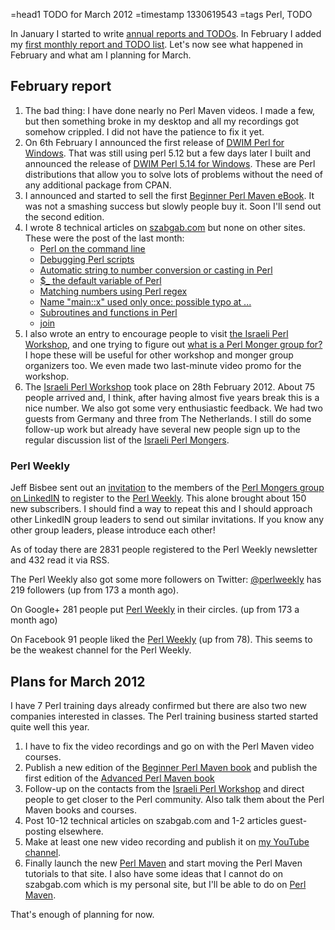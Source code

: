=head1 TODO for March 2012
=timestamp 1330619543
=tags Perl, TODO



In January I started to write <a href="/todo-2012.html">annual reports and TODOs</a>.
In February I added my <a href="/todo-2012-02.html">first monthly report and TODO list</a>.
Let's now see what happened in February and what am I planning for March.



<h2>February report</h2> 

<ol>
<li>The bad thing: I have done nearly no Perl Maven videos. I made a few, but
then something broke in my desktop and all my recordings got somehow crippled.
I did not have the patience to fix it yet.
</li>
<li>
On 6th February I announced the first release of <a href="/dwimperl-for-windows-v6.html">DWIM Perl for Windows</a>.
That was still using perl 5.12 but a few days later I built and announced the release of
<a href="/dwimperl-for-windows-v7.html">DWIM Perl 5.14 for Windows</a>.
These are Perl distributions that allow you to solve lots of problems without
the need of any additional package from CPAN.
</li>
<li>I announced and started to sell the first 
<a href="/announcing-my-first-perl-e-book.html">Beginner Perl Maven eBook</a>.
It was not a smashing success but slowly people buy it. Soon I'll send out the second edition.</li>
<li>I wrote 8 technical articles on <a href="http://szabgab.com/">szabgab.com</a> but none on other sites.
These were the post of the last month:
<ul>
<li><a href="/perl-on-the-command-line.html">Perl on the command line</a></li>
<li><a href="/debugging-perl-scripts.html">Debugging Perl scripts</a></li>
<li><a href="/automatic-value-conversion-or-casting-in-perl.html">Automatic string to number conversion or casting in Perl</a></li>
<li><a href="/the-default-variable-of-perl.html">$_ the default variable of Perl</a></li>
<li><a href="/matching-numbers-using-perl-regex.html">Matching numbers using Perl regex</a></li>
<li><a href="/name-used-only-once-possible-typo.html">Name "main::x" used only once: possible typo at ...</a></li>
<li><a href="/subroutines-and-functions-in-perl.html">Subroutines and functions in Perl</a></li>
<li><a href="/join.html">join</a></li>
</ul>
</li>
<li>
I also wrote an entry to encourage people to visit <a href="/israeli-perl-workshop-2012.html">the Israeli Perl Workshop</a>,
and one trying to figure out <a href="/what-is-a-perl-monger-group-for.html">what is a Perl Monger group for?</a>
I hope these will be useful for other workshop and monger group organizers too. We even made two last-minute video
promo for the workshop.
</li>
<li>The <a href="http://act.perl.org.il/ilpw2012">Israeli Perl Workshop</a> took place on 28th February 2012.
About 75 people arrived and, I think, after having almost five years break this is a nice number. We also got
some very enthusiastic feedback. We had two guests from Germany and three from The Netherlands.
I still do some follow-up work but already have several new people sign up to the regular discussion list
of the <a href="http://perl.org.il/">Israeli Perl Mongers</a>.
</li>
</ol>

<h3>Perl Weekly</h3>

Jeff Bisbee sent out an
<a href="http://www.linkedin.com/groupItem?view=&gid=40830&type=member&item=95715947&qid=a4dd2b0c-f2be-43ad-92e4-00197411d75f&trk=group_most_popular-0-b-ttl&goback=.gmp_40830">invitation</a>
to the members of the <a href="http://www.linkedin.com/groups?gid=40830&trk=myg_ugrp_ovr">Perl Mongers group on LinkedIN</a>
to register to the <a href="http://perlweekly.com/">Perl Weekly</a>. This alone
brought about 150 new subscribers. I should find a way to repeat this and I should
approach other LinkedIN group leaders to send out similar invitations. If you know any other group leaders,
please introduce each other!

As of today there are 2831 people registered to the Perl Weekly newsletter and 432 read it via RSS.

The Perl Weekly also got some more followers on Twitter:
<a href="http://twitter.com/#!/perlweekly">@perlweekly</a> has 219 followers (up from 173 a month ago).

On Google+ 281 people put <a href="https://plus.google.com/102874059713383300948/">Perl Weekly</a> in their circles. (up from 173 a month ago)

On Facebook 91 people liked the <a href="http://www.facebook.com/PerlWeekly">Perl Weekly</a> (up from 78).
This seems to be the weakest channel for the Perl Weekly.

<h2>Plans for March 2012</h2>

I have 7 Perl training days already confirmed but there 
are also two new companies interested in classes. The Perl training
business started started quite well this year.

<ol>
<li>I have to fix the video recordings and go on with the Perl Maven video courses.</li>
<li>Publish a new edition of the <a href="/beginner-perl-maven.html">Beginner Perl Maven book</a>
and publish the first edition of the 
<a href="/advanced-perl-maven.html">Advanced Perl Maven book</a>
<li>Follow-up on the contacts from the <a href="http://act.perl.org.il/ilpw2012/">Israeli Perl Workshop</a>
and direct people to get closer to the Perl community. Also talk them about the Perl Maven books and courses.</li>
<li>Post 10-12 technical articles on szabgab.com and 1-2 articles guest-posting elsewhere.</li>
<li>Make at least one new video recording and publish it on <a href="http://www.youtube.com/gabor529">my YouTube channel</a>.
<li>Finally launch the new <a href="http://perlmaven.com/">Perl Maven</a> and start moving the Perl Maven tutorials to that site.
I also have some ideas that I cannot do on szabgab.com which is my personal site, but I'll be able to do on 
<a href="http://perlmaven.com/">Perl Maven</a>.</li>
</ol>

That's enough of planning for now.



